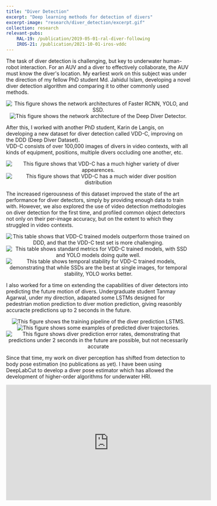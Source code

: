 ```yaml
---
title: "Diver Detection"
excerpt: "Deep learning methods for detection of divers"
excerpt-image: "research/diver_detection/excerpt.gif"
collection: research
relevant-pubs: 
    RAL-19: /publication/2019-05-01-ral-diver-following
    IROS-21: /publication/2021-10-01-iros-vddc
---
```

The task of diver detection is challenging, but key to underwater human-robot interaction. For an AUV and a diver to effectively collaborate, the AUV must know the diver's location.
My earliest work on this subject was under the direction of my fellow PhD student Md. Jahidul Islam, developing a novel diver detection algorithm and comparing it to other commonly used methods.

<div align="center">
    <img alt="This figure shows the network architectures of Faster RCNN, YOLO, and SSD." src="https://michaelscottfulton.com/images/research/diver_detection/standard_examples.png">
    <img alt="This figure shows the network architecture of the Deep Diver Detector." src="https://michaelscottfulton.com/images/research/diver_detection/detector.png">
</div>

After this, I worked with another PhD student, Karin de Langis, on developing a new dataset for diver detection called VDD-C, improving on the DDD (Deep Diver Dataset).  
VDD-C consists of over 100,000 images of divers in video contexts, with all kinds of equipment, positions, multiple divers occluding one another, etc. 

<div align="center">
    <img alt="This figure shows that VDD-C has a much higher variety of diver appearences." src="https://michaelscottfulton.com/images/research/diver_detection/vddc_dists_a.png">
    <img alt="This figure shows that VDD-C has a much wider diver position distribution" src="https://michaelscottfulton.com/images/research/diver_detection/vddc_dists_b.png">
</div>

The increased rigerousness of this dataset improved the state of the art performance for diver detectors, simply by providing enough data to train with. 
However, we also explored the use of video detection methodologies on diver detection for the first time, and profiled common object detectors not only on their per-image accuracy, but on the extent to which they struggled in video contexts.

<div align="center">
    <img alt="This table shows that VDD-C trained models outperform those trained on DDD, and that the VDD-C test set is more challenging." src="https://michaelscottfulton.com/images/research/diver_detection/vddc_ddd.png">
    <img alt="This table shows standard metrics for VDD-C trained models, with SSD and YOLO models doing quite well." src="https://michaelscottfulton.com/images/research/diver_detection/vddc_res.png">
    <img alt="This table shows temporal stability for VDD-C trained models, demonstrating that while SSDs are the best at single images, for temporal stability, YOLO works better." src="https://michaelscottfulton.com/images/research/diver_detection/stability.png">
</div>

I also worked for a time on extending the capabilities of diver detectors into predicting the future motion of divers. Undergraduate student Tanmay Agarwal, under my direction, adapated some LSTMs designed for pedestrian motion prediction to diver motion prediction, giving reasonbly accuracte predictions up to 2 seconds in the future.

<div align="center">
    <img alt="This figure shows the training pipeline of the diver prediction LSTMS." src="https://michaelscottfulton.com/images/research/diver_detection/lstm_training.png">
    <img alt="This figure shows some examples of predicted diver trajectories." src="https://michaelscottfulton.com/images/research/diver_detection/lstm_preds.png">
    <img alt="This figure shows diver prediction error rates, demonstrating that predictions under 2 seconds in the future are possible, but not necessarily accurate" src="https://michaelscottfulton.com/images/research/diver_detection/lstm_error.png">
</div>

Since that time, my work on diver perception has shifted from detection to body pose estimation (no publications as yet). 
I have been using DeepLabCut to develop a diver pose estimator which has allowed the development of higher-order algorithms for underwater HRI.

<iframe width="560" height="315" src="https://www.youtube.com/embed/m6-FUF4XOdg" title="YouTube video player" frameborder="0" allow="accelerometer; autoplay; clipboard-write; encrypted-media; gyroscope; picture-in-picture" allowfullscreen></iframe>